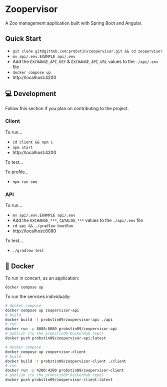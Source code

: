 # Zoopervisor

A Zoo management application built with Spring Boot and Angular.

## Quick Start

- `git clone git@github.com:probstin/zoopervisor.git && cd zoopervisor`
- `mv api/.env.EXAMPLE api/.env`
- Add the `EXCHANGE_API_KEY` & `EXCHANGE_API_URL` values to the `./api/.env` file
- `docker compose up`
- http://localhost:4200

## :computer: Development

Follow this section if you plan on contributing to the project.

### Client

To run...
- `cd client && npm i`
- `npm start`
- http://localhost:4200

To test...

To profile...
- `npm run sme`

### API

To run...
- `mv api/.env.EXAMPLE api/.env`
- Add the `EXCHANGE_***`, `CATALOG_***` values to the `./api/.env` file
- `cd api && ./gradlew bootRun`
- http://localhost:8080

To test...
- `./gradlew test`

## :whale: Docker

To run in concert, as an application:

`docker compose up`

To run the services individually:

```bash
# docker compose 
docker compose up zoopervisor-api
# build
docker build -t probstin09/zoopervisor-api ./api
# run
docker run -p 8080:8080 probstin09/zoopervisor-api
# publish (to the probstin09 DockerHub repo)
docker push probstin09/zoopervisor-api:latest
```

```bash
# docker compose 
docker compose up zoopervisor-client
# build
docker build -t probstin09/zoopervisor-client ./client
# run
docker run -p 4200:4200 probstin09/zoopervisor-client
# publish (to the probstin09 DockerHub repo)
docker push probstin09/zoopervisor-client:latest
```